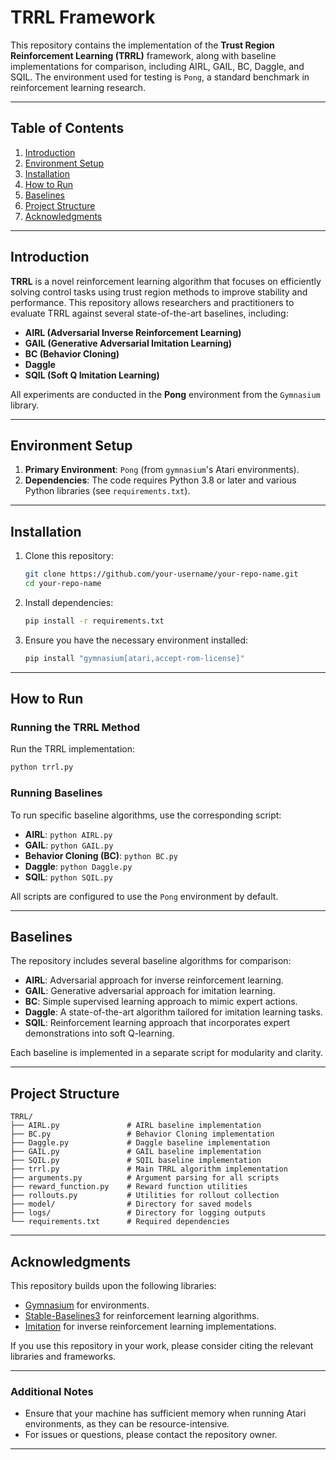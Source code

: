 # TRRL Framework

This repository contains the implementation of the **Trust Region Reinforcement Learning (TRRL)** framework, along with baseline implementations for comparison, including AIRL, GAIL, BC, Daggle, and SQIL. The environment used for testing is `Pong`, a standard benchmark in reinforcement learning research.

---

## Table of Contents

1. [Introduction](#introduction)
2. [Environment Setup](#environment-setup)
3. [Installation](#installation)
4. [How to Run](#how-to-run)
5. [Baselines](#baselines)
6. [Project Structure](#project-structure)
7. [Acknowledgments](#acknowledgments)

---

## Introduction

**TRRL** is a novel reinforcement learning algorithm that focuses on efficiently solving control tasks using trust region methods to improve stability and performance. This repository allows researchers and practitioners to evaluate TRRL against several state-of-the-art baselines, including:

- **AIRL (Adversarial Inverse Reinforcement Learning)**
- **GAIL (Generative Adversarial Imitation Learning)**
- **BC (Behavior Cloning)**
- **Daggle**
- **SQIL (Soft Q Imitation Learning)**

All experiments are conducted in the **Pong** environment from the `Gymnasium` library.

---

## Environment Setup

1. **Primary Environment**: `Pong` (from `gymnasium`'s Atari environments).
2. **Dependencies**: The code requires Python 3.8 or later and various Python libraries (see `requirements.txt`).

---

## Installation

1. Clone this repository:
   ```bash
   git clone https://github.com/your-username/your-repo-name.git
   cd your-repo-name
   ```

2. Install dependencies:
   ```bash
   pip install -r requirements.txt
   ```

3. Ensure you have the necessary environment installed:
   ```bash
   pip install "gymnasium[atari,accept-rom-license]"
   ```

---

## How to Run

### Running the TRRL Method

Run the TRRL implementation:
```bash
python trrl.py
```

### Running Baselines

To run specific baseline algorithms, use the corresponding script:
- **AIRL**: `python AIRL.py`
- **GAIL**: `python GAIL.py`
- **Behavior Cloning (BC)**: `python BC.py`
- **Daggle**: `python Daggle.py`
- **SQIL**: `python SQIL.py`

All scripts are configured to use the `Pong` environment by default.

---

## Baselines

The repository includes several baseline algorithms for comparison:
- **AIRL**: Adversarial approach for inverse reinforcement learning.
- **GAIL**: Generative adversarial approach for imitation learning.
- **BC**: Simple supervised learning approach to mimic expert actions.
- **Daggle**: A state-of-the-art algorithm tailored for imitation learning tasks.
- **SQIL**: Reinforcement learning approach that incorporates expert demonstrations into soft Q-learning.

Each baseline is implemented in a separate script for modularity and clarity.

---

## Project Structure

```plaintext
TRRL/
├── AIRL.py               # AIRL baseline implementation
├── BC.py                 # Behavior Cloning implementation
├── Daggle.py             # Daggle baseline implementation
├── GAIL.py               # GAIL baseline implementation
├── SQIL.py               # SQIL baseline implementation
├── trrl.py               # Main TRRL algorithm implementation
├── arguments.py          # Argument parsing for all scripts
├── reward_function.py    # Reward function utilities
├── rollouts.py           # Utilities for rollout collection
├── model/                # Directory for saved models
├── logs/                 # Directory for logging outputs
└── requirements.txt      # Required dependencies
```

---

## Acknowledgments

This repository builds upon the following libraries:
- [Gymnasium](https://farama.org/Gymnasium/) for environments.
- [Stable-Baselines3](https://stable-baselines3.readthedocs.io/) for reinforcement learning algorithms.
- [Imitation](https://imitation.readthedocs.io/) for inverse reinforcement learning implementations.

If you use this repository in your work, please consider citing the relevant libraries and frameworks.

---

### Additional Notes

- Ensure that your machine has sufficient memory when running Atari environments, as they can be resource-intensive.
- For issues or questions, please contact the repository owner.

--- 
